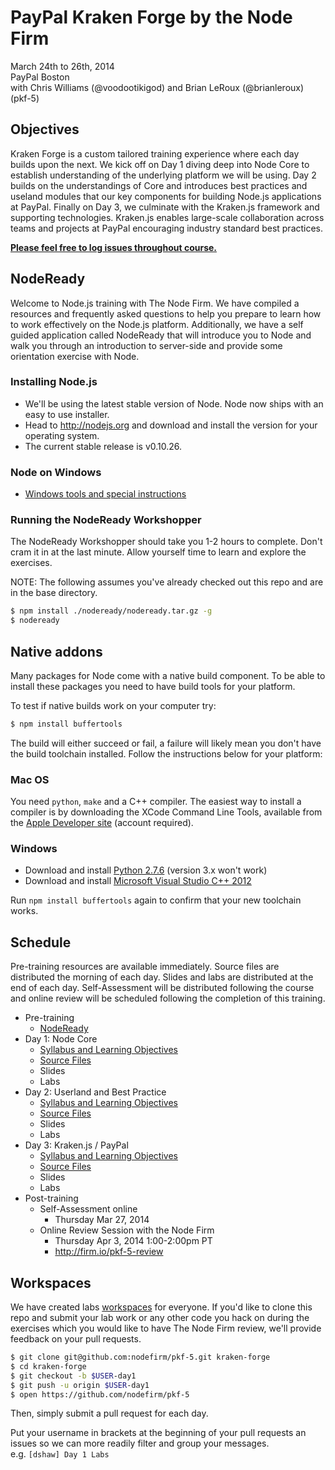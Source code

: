 PayPal Kraken Forge by the Node Firm
====================================

March 24th to 26th, 2014<br>
PayPal Boston<br>
with Chris Williams (@voodootikigod) and Brian LeRoux (@brianleroux)<br>
(pkf-5)

## Objectives

Kraken Forge is a custom tailored training experience where each day builds upon the next. We kick off on Day 1 diving deep into Node Core to establish understanding of the underlying platform we will be using. Day 2 builds on the understandings of Core and introduces best practices and useland modules that our key components for building Node.js applications at PayPal. Finally on Day 3, we culminate with the Kraken.js framework and supporting technologies. Kraken.js enables large-scale collaboration across teams and projects at PayPal encouraging industry standard best practices.

**[Please feel free to log issues throughout course.](https://github.com/nodefirm/pkf-5/issues)**

## NodeReady

Welcome to Node.js training with The Node Firm. We have compiled a resources and frequently asked questions to help you prepare to learn how to work effectively on the Node.js platform. Additionally, we have a self guided application called NodeReady that will introduce you to Node and walk you through an introduction to server-side and provide some orientation exercise with Node.

### Installing Node.js

* We'll be using the latest stable version of Node. Node now ships with an easy to use installer.
* Head to http://nodejs.org and download and install the version for your operating system.
* The current stable release is v0.10.26.

### Node on Windows

* [Windows tools and special instructions](./nodeready/windows-faq.md)

### Running the NodeReady Workshopper

The NodeReady Workshopper should take you 1-2 hours to complete. Don't cram it in at the last minute. Allow yourself time to learn and explore the exercises.

NOTE: The following assumes you've already checked out this repo and are in the base directory.

```bash
$ npm install ./nodeready/nodeready.tar.gz -g
$ nodeready
```

## Native addons

Many packages for Node come with a native build component. To be able to install these packages you need to have build tools for your platform.

To test if native builds work on your computer try:

```sh
$ npm install buffertools
```

The build will either succeed or fail, a failure will likely mean you don't have the build toolchain installed. Follow the instructions below for your platform:

### Mac OS

You need `python`, `make` and a C++ compiler. The easiest way to install a compiler is by downloading the XCode Command Line Tools, available from the [Apple Developer site](https://developer.apple.com/downloads/index.action) (account required).

### Windows

 * Download and install [Python 2.7.6](http://www.python.org/download/releases/2.7.6) (version 3.x won't work)
 * Download and install [Microsoft Visual Studio C++ 2012](http://go.microsoft.com/?linkid=9816758)

Run `npm install buffertools` again to confirm that your new toolchain works.

## Schedule

Pre-training resources are available immediately. Source files are distributed the morning of each day. Slides and labs are distributed at the end of each day. Self-Assessment will be distributed following the course and online review will be scheduled following the completion of this training.

* Pre-training
    * [NodeReady](./nodeready)
* Day 1: Node Core
    * [Syllabus and Learning Objectives](./syllabus/day1-syllabus.pdf)
    * [Source Files](./day1)
    * Slides
    * Labs
* Day 2: Userland and Best Practice
    * [Syllabus and Learning Objectives](./syllabus/day2-syllabus.pdf)
    * [Source Files](./day2)
    * Slides
    * Labs
* Day 3: Kraken.js / PayPal
    * [Syllabus and Learning Objectives](./syllabus/day3-syllabus.pdf)
    * [Source Files](./day3)
    * Slides
    * Labs
* Post-training
    * Self-Assessment online
    	* Thursday Mar 27, 2014
    * Online Review Session with the Node Firm
        * Thursday Apr 3, 2014 1:00-2:00pm PT
        * http://firm.io/pkf-5-review

## Workspaces

We have created labs [workspaces](./workspaces) for everyone. If you'd like to clone this repo and submit your lab work or any other code you hack on during the exercises which you would like to have The Node Firm review, we'll provide feedback on your pull requests.

```bash
$ git clone git@github.com:nodefirm/pkf-5.git kraken-forge
$ cd kraken-forge
$ git checkout -b $USER-day1
$ git push -u origin $USER-day1
$ open https://github.com/nodefirm/pkf-5
```

Then, simply submit a pull request for each day.

Put your username in brackets at the beginning of your pull requests an issues so we can more readily filter and group your messages.<br>
e.g. `[dshaw] Day 1 Labs`

